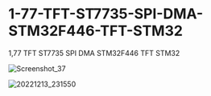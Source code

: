 # 1-77-TFT-ST7735-SPI-DMA-STM32F446-TFT-STM32
1,77 TFT ST7735 SPI DMA STM32F446 TFT STM32

![Screenshot_37](https://user-images.githubusercontent.com/31142397/207460448-f2b6498a-b998-4471-903d-ccee15187f07.jpg)

![20221213_231550](https://user-images.githubusercontent.com/31142397/207460462-2064d512-b926-4919-85d4-ee0acf1d0699.jpg)
